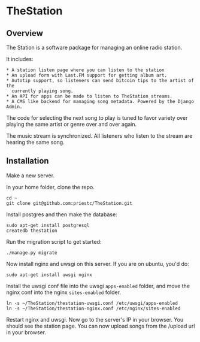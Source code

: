 # TheStation

## Overview

The Station is a software package for managing an online radio station.

It includes:

    * A station listen page where you can listen to the station
    * An upload form with Last.FM support for getting album art.
    * Autotip support, so listeners can send bitcoin tips to the artist of the
      currently playing song.
    * An API for apps can be made to listen to TheStation streams.
    * A CMS like backend for managing song metadata. Powered by the Django Admin.

The code for selecting the next song to play is tuned to favor variety over
playing the same artist or genre over and over again.

The music stream is synchronized. All listeners who listen to the stream are
hearing the same song.

## Installation

Make a new server.

In your home folder, clone the repo.

    cd ~
    git clone git@github.com:priestc/TheStation.git

Install postgres and then make the database:

    sudo apt-get install postgresql
    createdb thestation

Run the migration script to get started:

    ./manage.py migrate

Now install nginx and uwsgi on this server. If you are on ubuntu, you'd do:

    sudo apt-get install uwsgi nginx

Install the uwsgi conf file into the uwsgi `apps-enabled` folder,
and move the nginx conf into the nginx `sites-enabled` folder.

    ln -s ~/TheStation/thestation-uwsgi.conf /etc/uwsgi/apps-enabled
    ln -s ~/TheStation/thestation-nginx.conf /etc/nginx/sites-enabled

Restart nginx and uwsgi. Now go to the server's IP in your browser.
You should see the station page. You can now upload songs from the /upload url
in your browser.
